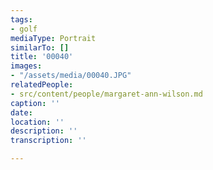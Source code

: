 ```yaml
---
tags:
- golf
mediaType: Portrait
similarTo: []
title: '00040'
images:
- "/assets/media/00040.JPG"
relatedPeople:
- src/content/people/margaret-ann-wilson.md
caption: ''
date: 
location: ''
description: ''
transcription: ''

---
```

